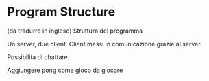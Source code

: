 # Program Structure

(da tradurre in inglese)
Struttura del programma

Un server, due client. Client messi in comunicazione grazie al server.

Possibilita di chattare.

Aggiungere pong come gioco da giocare

